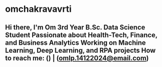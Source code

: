 # omchakravavrti
## Hi there, I'm Om  3rd Year B.Sc. Data Science Student    Passionate about Health-Tech, Finance, and Business Analytics     Working on Machine Learning, Deep Learning, and RPA projects     How to reach me: () | (omlp.14122024@email.com)
